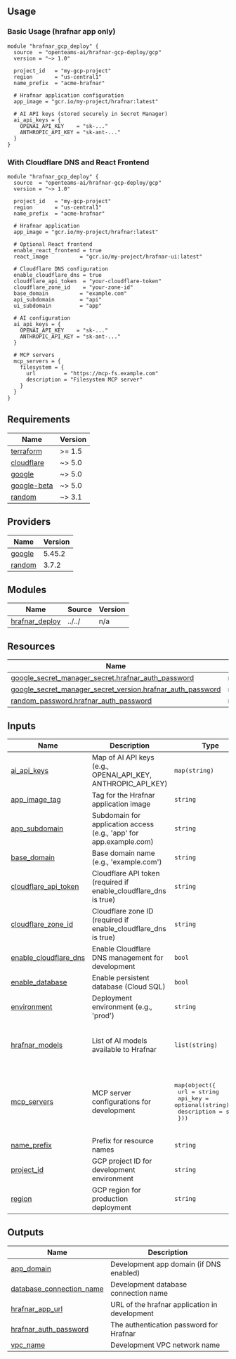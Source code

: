 <!-- BEGIN_TF_DOCS -->


## Usage

### Basic Usage (hrafnar app only)

```hcl
module "hrafnar_gcp_deploy" {
  source  = "openteams-ai/hrafnar-gcp-deploy/gcp"
  version = "~> 1.0"

  project_id   = "my-gcp-project"
  region       = "us-central1"
  name_prefix  = "acme-hrafnar"

  # Hrafnar application configuration
  app_image = "gcr.io/my-project/hrafnar:latest"

  # AI API keys (stored securely in Secret Manager)
  ai_api_keys = {
    OPENAI_API_KEY    = "sk-..."
    ANTHROPIC_API_KEY = "sk-ant-..."
  }
}
```

### With Cloudflare DNS and React Frontend

```hcl
module "hrafnar_gcp_deploy" {
  source  = "openteams-ai/hrafnar-gcp-deploy/gcp"
  version = "~> 1.0"

  project_id   = "my-gcp-project"
  region       = "us-central1"
  name_prefix  = "acme-hrafnar"

  # Hrafnar application
  app_image = "gcr.io/my-project/hrafnar:latest"

  # Optional React frontend
  enable_react_frontend = true
  react_image          = "gcr.io/my-project/hrafnar-ui:latest"

  # Cloudflare DNS configuration
  enable_cloudflare_dns = true
  cloudflare_api_token  = "your-cloudflare-token"
  cloudflare_zone_id    = "your-zone-id"
  base_domain          = "example.com"
  api_subdomain        = "api"
  ui_subdomain         = "app"

  # AI configuration
  ai_api_keys = {
    OPENAI_API_KEY    = "sk-..."
    ANTHROPIC_API_KEY = "sk-ant-..."
  }

  # MCP servers
  mcp_servers = {
    filesystem = {
      url         = "https://mcp-fs.example.com"
      description = "Filesystem MCP server"
    }
  }
}
```

## Requirements

| Name | Version |
|------|---------|
| <a name="requirement_terraform"></a> [terraform](#requirement\_terraform) | >= 1.5 |
| <a name="requirement_cloudflare"></a> [cloudflare](#requirement\_cloudflare) | ~> 5.0 |
| <a name="requirement_google"></a> [google](#requirement\_google) | ~> 5.0 |
| <a name="requirement_google-beta"></a> [google-beta](#requirement\_google-beta) | ~> 5.0 |
| <a name="requirement_random"></a> [random](#requirement\_random) | ~> 3.1 |

## Providers

| Name | Version |
|------|---------|
| <a name="provider_google"></a> [google](#provider\_google) | 5.45.2 |
| <a name="provider_random"></a> [random](#provider\_random) | 3.7.2 |

## Modules

| Name | Source | Version |
|------|--------|---------|
| <a name="module_hrafnar_deploy"></a> [hrafnar\_deploy](#module\_hrafnar\_deploy) | ../../ | n/a |

## Resources

| Name | Type |
|------|------|
| [google_secret_manager_secret.hrafnar_auth_password](https://registry.terraform.io/providers/hashicorp/google/latest/docs/resources/secret_manager_secret) | resource |
| [google_secret_manager_secret_version.hrafnar_auth_password](https://registry.terraform.io/providers/hashicorp/google/latest/docs/resources/secret_manager_secret_version) | resource |
| [random_password.hrafnar_auth_password](https://registry.terraform.io/providers/hashicorp/random/latest/docs/resources/password) | resource |

## Inputs

| Name | Description | Type | Default | Required |
|------|-------------|------|---------|:--------:|
| <a name="input_ai_api_keys"></a> [ai\_api\_keys](#input\_ai\_api\_keys) | Map of AI API keys (e.g., OPENAI\_API\_KEY, ANTHROPIC\_API\_KEY) | `map(string)` | `{}` | no |
| <a name="input_app_image_tag"></a> [app\_image\_tag](#input\_app\_image\_tag) | Tag for the Hrafnar application image | `string` | `"0.1.0.dev295-gf0b1471"` | no |
| <a name="input_app_subdomain"></a> [app\_subdomain](#input\_app\_subdomain) | Subdomain for application access (e.g., 'app' for app.example.com) | `string` | `"app"` | no |
| <a name="input_base_domain"></a> [base\_domain](#input\_base\_domain) | Base domain name (e.g., 'example.com') | `string` | `""` | no |
| <a name="input_cloudflare_api_token"></a> [cloudflare\_api\_token](#input\_cloudflare\_api\_token) | Cloudflare API token (required if enable\_cloudflare\_dns is true) | `string` | `""` | no |
| <a name="input_cloudflare_zone_id"></a> [cloudflare\_zone\_id](#input\_cloudflare\_zone\_id) | Cloudflare zone ID (required if enable\_cloudflare\_dns is true) | `string` | `""` | no |
| <a name="input_enable_cloudflare_dns"></a> [enable\_cloudflare\_dns](#input\_enable\_cloudflare\_dns) | Enable Cloudflare DNS management for development | `bool` | `false` | no |
| <a name="input_enable_database"></a> [enable\_database](#input\_enable\_database) | Enable persistent database (Cloud SQL) | `bool` | `false` | no |
| <a name="input_environment"></a> [environment](#input\_environment) | Deployment environment (e.g., 'prod') | `string` | `"test"` | no |
| <a name="input_hrafnar_models"></a> [hrafnar\_models](#input\_hrafnar\_models) | List of AI models available to Hrafnar | `list(string)` | <pre>[<br/>  "openai/gpt-4",<br/>  "anthropic/claude-3.5-sonnet"<br/>]</pre> | no |
| <a name="input_mcp_servers"></a> [mcp\_servers](#input\_mcp\_servers) | MCP server configurations for development | <pre>map(object({<br/>    url         = string<br/>    api_key     = optional(string)<br/>    description = string<br/>  }))</pre> | <pre>{<br/>  "filesystem": {<br/>    "description": "Local filesystem MCP server for development",<br/>    "url": "http://localhost:3001"<br/>  }<br/>}</pre> | no |
| <a name="input_name_prefix"></a> [name\_prefix](#input\_name\_prefix) | Prefix for resource names | `string` | `"hrafnar-dev"` | no |
| <a name="input_project_id"></a> [project\_id](#input\_project\_id) | GCP project ID for development environment | `string` | n/a | yes |
| <a name="input_region"></a> [region](#input\_region) | GCP region for production deployment | `string` | `"us-central1"` | no |

## Outputs

| Name | Description |
|------|-------------|
| <a name="output_app_domain"></a> [app\_domain](#output\_app\_domain) | Development app domain (if DNS enabled) |
| <a name="output_database_connection_name"></a> [database\_connection\_name](#output\_database\_connection\_name) | Development database connection name |
| <a name="output_hrafnar_app_url"></a> [hrafnar\_app\_url](#output\_hrafnar\_app\_url) | URL of the hrafnar application in development |
| <a name="output_hrafnar_auth_password"></a> [hrafnar\_auth\_password](#output\_hrafnar\_auth\_password) | The authentication password for Hrafnar |
| <a name="output_vpc_name"></a> [vpc\_name](#output\_vpc\_name) | Development VPC network name |
<!-- END_TF_DOCS -->
